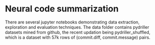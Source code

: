 # Neural code summarization

There are several jupyter notebooks demonstrating data extraction, exploration and evaluation techniques.
The data folder contains pydriller datasets mined from github, the recent updation being pydriller_shuffled, which is a dataset with 57k rows of (commit.diff, commit.message) pairs. 

